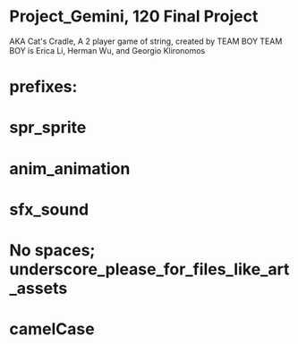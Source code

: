 # Project_Gemini, 120 Final Project
AKA Cat's Cradle, A 2 player game of string, created by TEAM BOY
TEAM BOY is Erica Li, Herman Wu, and Georgio Klironomos

# prefixes:
# spr_sprite
# anim_animation
# sfx_sound
# No spaces; underscore_please_for_files_like_art_assets
# camelCase